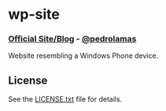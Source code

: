 # wp-site

### [Official Site/Blog][1] - [@pedrolamas][2]

Website resembling a Windows Phone device.

## License

See the [LICENSE.txt][3] file for details.

[1]: http://www.pedrolamas.com
[2]: http://twitter.com/pedrolamas
[3]: https://pedrolamas.github.com/wp-site/LICENSE.txt "License"